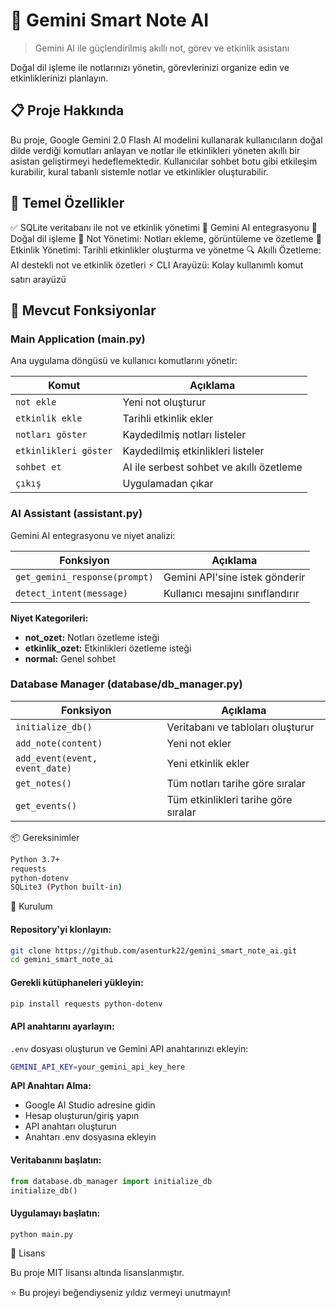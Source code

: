 # 🤖 Gemini Smart Note AI
> Gemini AI ile güçlendirilmiş akıllı not, görev ve etkinlik asistanı

Doğal dil işleme ile notlarınızı yönetin, görevlerinizi organize edin ve etkinliklerinizi planlayın.

## 📋 Proje Hakkında

Bu proje, Google Gemini 2.0 Flash AI modelini kullanarak kullanıcıların doğal dilde verdiği komutları anlayan ve notlar ile etkinlikleri yöneten akıllı bir asistan geliştirmeyi hedeflemektedir. Kullanıcılar sohbet botu gibi etkileşim kurabilir, kural tabanlı sistemle notlar ve etkinlikler oluşturabilir.

## 🎯 Temel Özellikler

✅ SQLite veritabanı ile not ve etkinlik yönetimi
🔄 Gemini AI entegrasyonu 
💬 Doğal dil işleme 
📝 Not Yönetimi: Notları ekleme, görüntüleme ve özetleme
📅 Etkinlik Yönetimi: Tarihli etkinlikler oluşturma ve yönetme
🔍 Akıllı Özetleme: AI destekli not ve etkinlik özetleri
⚡ CLI Arayüzü: Kolay kullanımlı komut satırı arayüzü

## 🚀 Mevcut Fonksiyonlar

### Main Application (main.py)

Ana uygulama döngüsü ve kullanıcı komutlarını yönetir:

| Komut | Açıklama |
|-------|----------|
| `not ekle` | Yeni not oluşturur |
| `etkinlik ekle` | Tarihli etkinlik ekler |
| `notları göster` | Kaydedilmiş notları listeler |
| `etkinlikleri göster` | Kaydedilmiş etkinlikleri listeler |
| `sohbet et` | AI ile serbest sohbet ve akıllı özetleme |
| `çıkış` | Uygulamadan çıkar |

### AI Assistant (assistant.py)

Gemini AI entegrasyonu ve niyet analizi:

| Fonksiyon | Açıklama |
|-----------|----------|
| `get_gemini_response(prompt)` | Gemini API'sine istek gönderir |
| `detect_intent(message)` | Kullanıcı mesajını sınıflandırır |

**Niyet Kategorileri:**

- **not_ozet:** Notları özetleme isteği
- **etkinlik_ozet:** Etkinlikleri özetleme isteği
- **normal:** Genel sohbet

### Database Manager (database/db_manager.py)

| Fonksiyon           | Açıklama                                   |
|---------------------|---------------------------------------------|
| `initialize_db()`   | Veritabanı ve tabloları oluşturur           |
| `add_note(content)` | Yeni not ekler                              |
| `add_event(event, event_date)` | Yeni etkinlik ekler               |
| `get_notes()`       | Tüm notları tarihe göre sıralar            |
| `get_events()`      | Tüm etkinlikleri tarihe göre sıralar       |


📦 Gereksinimler

```bash
Python 3.7+
requests
python-dotenv
SQLite3 (Python built-in)
```

🔧 Kurulum

#### Repository'yi klonlayın:

```bash
git clone https://github.com/asenturk22/gemini_smart_note_ai.git
cd gemini_smart_note_ai
```

#### Gerekli kütüphaneleri yükleyin:

```bash
pip install requests python-dotenv
```

#### API anahtarını ayarlayın:

`.env` dosyası oluşturun ve Gemini API anahtarınızı ekleyin:

```bash
GEMINI_API_KEY=your_gemini_api_key_here
```

**API Anahtarı Alma:**

- Google AI Studio adresine gidin
- Hesap oluşturun/giriş yapın
- API anahtarı oluşturun
- Anahtarı .env dosyasına ekleyin

#### Veritabanını başlatın:

```python
from database.db_manager import initialize_db
initialize_db()
```

####  Uygulamayı başlatın:

```bash
python main.py
```



📄 Lisans

Bu proje MIT lisansı altında lisanslanmıştır.

⭐ Bu projeyi beğendiyseniz yıldız vermeyi unutmayın!